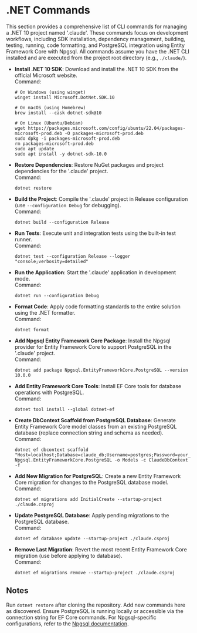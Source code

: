 # .NET Commands

This section provides a comprehensive list of CLI commands for managing a .NET 10 project named '.claude'. These commands focus on development workflows, including SDK installation, dependency management, building, testing, running, code formatting, and PostgreSQL integration using Entity Framework Core with Npgsql. All commands assume you have the .NET CLI installed and are executed from the project root directory (e.g., `./claude/`).

- **Install .NET 10 SDK**: Download and install the .NET 10 SDK from the official Microsoft website.  
  Command:  
  ```
  # On Windows (using winget)
  winget install Microsoft.DotNet.SDK.10

  # On macOS (using Homebrew)
  brew install --cask dotnet-sdk@10

  # On Linux (Ubuntu/Debian)
  wget https://packages.microsoft.com/config/ubuntu/22.04/packages-microsoft-prod.deb -O packages-microsoft-prod.deb
  sudo dpkg -i packages-microsoft-prod.deb
  rm packages-microsoft-prod.deb
  sudo apt update
  sudo apt install -y dotnet-sdk-10.0
  ```

- **Restore Dependencies**: Restore NuGet packages and project dependencies for the '.claude' project.  
  Command:  
  ```
  dotnet restore
  ```

- **Build the Project**: Compile the '.claude' project in Release configuration (use `--configuration Debug` for debugging).  
  Command:  
  ```
  dotnet build --configuration Release
  ```

- **Run Tests**: Execute unit and integration tests using the built-in test runner.  
  Command:  
  ```
  dotnet test --configuration Release --logger "console;verbosity=detailed"
  ```

- **Run the Application**: Start the '.claude' application in development mode.  
  Command:  
  ```
  dotnet run --configuration Debug
  ```

- **Format Code**: Apply code formatting standards to the entire solution using the .NET formatter.  
  Command:  
  ```
  dotnet format
  ```

- **Add Npgsql Entity Framework Core Package**: Install the Npgsql provider for Entity Framework Core to support PostgreSQL in the '.claude' project.  
  Command:  
  ```
  dotnet add package Npgsql.EntityFrameworkCore.PostgreSQL --version 10.0.0
  ```

- **Add Entity Framework Core Tools**: Install EF Core tools for database operations with PostgreSQL.  
  Command:  
  ```
  dotnet tool install --global dotnet-ef
  ```

- **Create DbContext Scaffold from PostgreSQL Database**: Generate Entity Framework Core model classes from an existing PostgreSQL database (replace connection string and schema as needed).  
  Command:  
  ```
  dotnet ef dbcontext scaffold "Host=localhost;Database=claude_db;Username=postgres;Password=your_password" Npgsql.EntityFrameworkCore.PostgreSQL -o Models -c ClaudeDbContext -f
  ```

- **Add New Migration for PostgreSQL**: Create a new Entity Framework Core migration for changes to the PostgreSQL database model.  
  Command:  
  ```
  dotnet ef migrations add InitialCreate --startup-project ./claude.csproj
  ```

- **Update PostgreSQL Database**: Apply pending migrations to the PostgreSQL database.  
  Command:  
  ```
  dotnet ef database update --startup-project ./claude.csproj
  ```

- **Remove Last Migration**: Revert the most recent Entity Framework Core migration (use before applying to database).  
  Command:  
  ```
  dotnet ef migrations remove --startup-project ./claude.csproj
  ```

## Notes
Run `dotnet restore` after cloning the repository. Add new commands here as discovered. Ensure PostgreSQL is running locally or accessible via the connection string for EF Core commands. For Npgsql-specific configurations, refer to the [Npgsql documentation](https://www.npgsql.org/efcore/index.html).